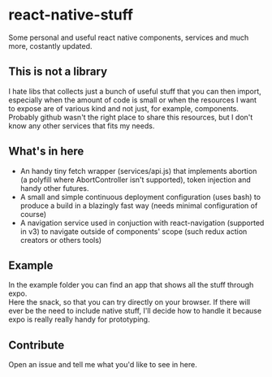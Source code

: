 # react-native-stuff 
Some personal and useful react native components, services and much more, costantly updated.
## This is not a library
I hate libs that collects just a bunch of useful stuff that you can then import, especially when the amount of code is small or when the resources I want to expose are of various kind and not just, for example, components.
<br>
Probably github wasn't the right place to share this resources, but I don't know any other services that fits my needs.
## What's in here
- An handy tiny fetch wrapper (services/api.js) that implements abortion (a polyfill where AbortController isn't supported), token injection and handy other futures.
- A small and simple continuous deployment configuration (uses bash) to produce a build in a blazingly fast way (needs minimal configuration of course)
- A navigation service used in conjuction with react-navigation (supported in v3) to navigate outside of components' scope (such redux action creators or others tools)

## Example
In the example folder you can find an app that shows all the stuff through expo.<br>
Here the snack, so that you can try directly on your browser.
If there will ever be the need to include native stuff, I'll decide how to handle it because expo is really really handy for prototyping.
<br>
## Contribute
Open an issue and tell me what you'd like to see in here.
